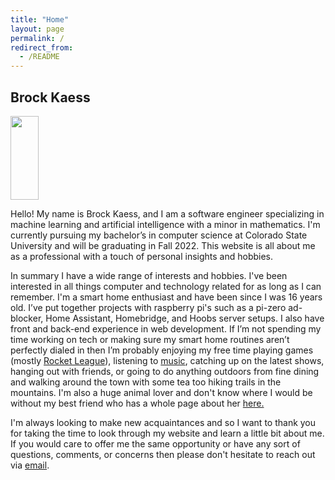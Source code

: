 ```yaml
---
title: "Home"
layout: page
permalink: /
redirect_from:
  - /README
---
```

## Brock Kaess

<img src="/assets/images/Headshot.JPG" style="width:30%; height:14vw;"/>

Hello! My name is Brock Kaess, and I am a software engineer specializing in machine learning and artificial intelligence with a minor in mathematics. I'm currently pursuing my bachelor’s in computer science at Colorado State University and will be graduating in Fall 2022. This website is all about me as a professional with a touch of personal insights and hobbies.

In summary I have a wide range of interests and hobbies. I've been interested in all things computer and technology related for as long as I can remember. I'm a smart home enthusiast and have been since I was 16 years old. I’ve put together projects with raspberry pi's such as a pi-zero ad-blocker, Home Assistant, Homebridge, and Hoobs server setups. I also have front and back-end experience in web development. If I’m not spending my time working on tech or making sure my smart home routines aren’t perfectly dialed in then I’m probably enjoying my free time playing games (mostly [Rocket League](/rocket-league/)), listening to [music](/music/), catching up on the latest shows, hanging out with friends, or going to do anything outdoors from fine dining and walking around the town with some tea too hiking trails in the mountains. I'm also a huge animal lover and don't know where I would be without my best friend who has a whole page about her [here.](/cat/)

I'm always looking to make new acquaintances and so I want to thank you for taking the time to look through my website and learn a little bit about me. If you would care to offer me the same opportunity or have any sort of questions, comments, or concerns then please don't hesitate to reach out via [email](mailto:kaess2017@gmail.com).
